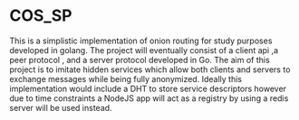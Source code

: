 # COS_SP
This is a simplistic implementation of onion routing for study purposes developed in golang.
The project will eventually consist of a client api ,a peer protocol , and a server protocol developed in Go.
The aim of this project is to imitate hidden services which allow both clients and servers to exchange messages while being fully anonymized.
Ideally this implementation would include a DHT to store service descriptors however due to time constraints  a NodeJS  app will act as a registry by using a redis server will be used instead.
